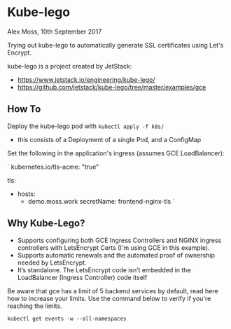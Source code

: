 
# Kube-lego

Alex Moss, 10th September 2017

Trying out kube-lego to automatically generate SSL certificates using Let's Encrypt.

kube-lego is a project created by JetStack:
- https://www.jetstack.io/engineering/kube-lego/
- https://github.com/jetstack/kube-lego/tree/master/examples/gce

## How To

Deploy the kube-lego pod with `kubectl apply -f k8s/`
- this consists of a Deployment of a single Pod, and a ConfigMap

Set the following in the application's ingress (assumes GCE LoadBalancer):

  `
  kubernetes.io/tls-acme: "true"

  tls:
  - hosts:
    - demo.moss.work
    secretName: frontend-nginx-tls
  `

## Why Kube-Lego?

- Supports configuring both GCE Ingress Controllers and NGINX ingress controllers with LetsEncrypt Certs (I'm using GCE in this example).
- Supports automatic renewals and the automated proof of ownership needed by LetsEncrypt.
- It’s standalone. The LetsEncrypt code isn’t embedded in the LoadBalancer (Ingress Controller) code itself




Be aware that gce has a limit of 5 backend services by default, read here how to increase your limits. Use the command below to verify if you're reaching the limits.

  `kubectl get events -w --all-namespaces`
